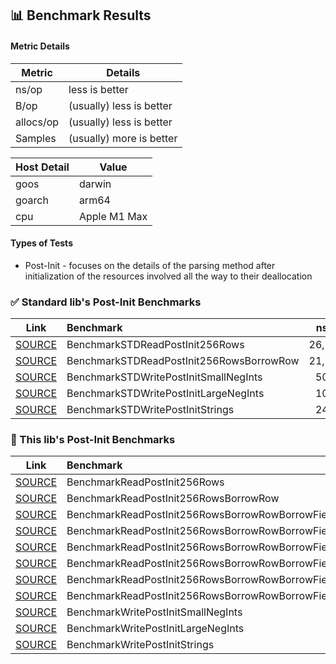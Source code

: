 ## 📊 Benchmark Results

#### Metric Details
| Metric | Details |
|-|-|
| ns/op | less is better |
| B/op | (usually) less is better |
| allocs/op | (usually) less is better |
| Samples | (usually) more is better |

| Host Detail | Value |
|-|-|
| goos | darwin |
| goarch | arm64 |
| cpu | Apple M1 Max |


#### Types of Tests

- Post-Init - focuses on the details of the parsing method after initialization of the resources involved all the way to their deallocation

### ✅ Standard lib's Post-Init Benchmarks

| Link | Benchmark | ns/op | B/op | allocs/op | Samples |
|---|:---|---:|---:|---:|---:|
| [SOURCE](../bench_reader_test.go) | BenchmarkSTDReadPostInit256Rows | 26,573 | 16,208 | 522 | 42,980 |
| [SOURCE](../bench_reader_test.go) | BenchmarkSTDReadPostInit256RowsBorrowRow | 21,175 | 3,920 | 266 | 56,851 |
| [SOURCE](../bench_writer_test.go) | BenchmarkSTDWritePostInitSmallNegInts | 50.08 | 4 | 2 | 23,710,572 |
| [SOURCE](../bench_writer_test.go) | BenchmarkSTDWritePostInitLargeNegInts | 103.1 | 48 | 2 | 11,735,142 |
| [SOURCE](../bench_writer_test.go) | BenchmarkSTDWritePostInitStrings | 24.10 | 0 | 0 | 49,049,661 |

### 🚀 This lib's Post-Init Benchmarks

| Link | Benchmark | ns/op | B/op | allocs/op | Samples |
|---|:---|---:|---:|---:|---:|
| [SOURCE](../bench_reader_test.go) | BenchmarkReadPostInit256Rows | 21,047 | 16,128 | 521 | 56,418 |
| [SOURCE](../bench_reader_test.go) | BenchmarkReadPostInit256RowsBorrowRow | 15,415 | 3,824 | 264 | 78,158 |
| [SOURCE](../bench_reader_test.go) | BenchmarkReadPostInit256RowsBorrowRowBorrowFields | 12,639 | 144 | 7 | 92,061 |
| [SOURCE](../bench_reader_test.go) | BenchmarkReadPostInit256RowsBorrowRowBorrowFieldsReadBuf | 12,422 | 144 | 7 | 94,563 |
| [SOURCE](../bench_reader_test.go) | BenchmarkReadPostInit256RowsBorrowRowBorrowFieldsRecBuf | 12,645 | 128 | 5 | 95,444 |
| [SOURCE](../bench_reader_test.go) | BenchmarkReadPostInit256RowsBorrowRowBorrowFieldsReadBufRecBuf | 12,371 | 128 | 5 | 94,317 |
| [SOURCE](../bench_reader_test.go) | BenchmarkReadPostInit256RowsBorrowRowBorrowFieldsRecBufNumFields | 11,999 | 0 | 0 | 97,297 |
| [SOURCE](../bench_reader_test.go) | BenchmarkReadPostInit256RowsBorrowRowBorrowFieldsReadBufRecBufNumFields | 12,167 | 0 | 0 | 98,736 |
| [SOURCE](../bench_writer_test.go) | BenchmarkWritePostInitSmallNegInts | 35.97 | 0 | 0 | 32,497,794 |
| [SOURCE](../bench_writer_test.go) | BenchmarkWritePostInitLargeNegInts | 54.78 | 0 | 0 | 21,899,774 |
| [SOURCE](../bench_writer_test.go) | BenchmarkWritePostInitStrings | 22.24 | 0 | 0 | 53,430,211 |
